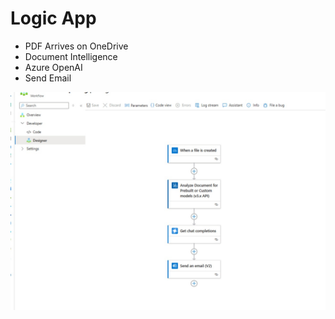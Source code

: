 # Logic App

- PDF Arrives on OneDrive
- Document Intelligence
- Azure OpenAI
- Send Email

![alttext](la1.jpg)
